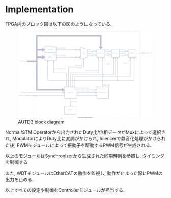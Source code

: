 # Implementation

FPGA内のブロック図は以下の図のようになっている.

<figure>
<img alt="AUTD3 block diagram" src="../figs/overview.svg">
<figcaption>AUTD3 block diagram</figcaption>
</figure>

Normal/STM Operatorから出力されたDuty比/位相データがMuxによって選択され, ModulatorによりDuty比に変調がかけられ, Silencerで静音化処理がかけられた後, PWMモジュールによって振動子を駆動するPWM信号が生成される.

以上のモジュールはSynchronizerから生成された同期時刻を参照し, タイミングを制御する.

また, WDTモジュールはEtherCATの動作を監視し, 動作が止まった際にPWMの出力を止める.

以上すべての設定や制御をControllerモジュールが担当する.
